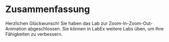 # Zusammenfassung

Herzlichen Glückwunsch! Sie haben das Lab zur Zoom-In-Zoom-Out-Animation abgeschlossen. Sie können in LabEx weitere Labs üben, um Ihre Fähigkeiten zu verbessern.
